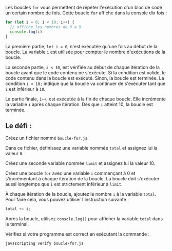 Les boucles `for` vous permettent de répéter l'exécution d'un bloc de code un certain nombre de fois. Cette boucle `for` affiche dans la console dix fois :

```js
for (let i = 0; i < 10; i++) {
  // affiche les nombres de 0 a 9
  console.log(i)
}
```

La première partie, `let i = 0`, n'est exécutée qu'une fois au début de la boucle. La variable `i` est utilisée pour compter le nombre d'exécutions de la boucle.

La seconde partie, `i < 10`, est vérifiée au début de chaque itération de la boucle avant que le code contenu ne s'exécute. Si la condition est valide, le code contenu dans la boucle est exécuté. Sinon, la boucle est terminée. La condition `i < 10;` indique que la boucle va continuer de s'exécuter tant que `i` est inférieur à `10`.

La partie finale, `i++`, est exécutée à la fin de chaque boucle. Elle incrémente la variable `i` après chaque itération. Dès que `i` atteint 10, la boucle est terminée.

## Le défi :

Créez un fichier nommé `boucle-for.js`.

Dans ce fichier, définissez une variable nommée `total` et assignez lui la valeur `0`.

Créez une seconde variable nommée `limit` et assignez lui la valeur 10.

Créez une boucle `for` avec une variable `i` commençant à 0 et s'incrémentant à chaque itération de la boucle. La boucle doit s'exécuter aussi longtemps que `i` est strictement inférieur à `limit`.

À chaque itération de la boucle, ajoutez le nombre `i` à la variable `total`. Pour faire cela, vous pouvez utiliser l'instruction suivante :

```js
total += i;
```

Après la boucle, utilisez `console.log()` pour afficher la variable `total` dans le terminal.

Vérifiez si votre programme est correct en exécutant la commande :

```bash
javascripting verify boucle-for.js
```

